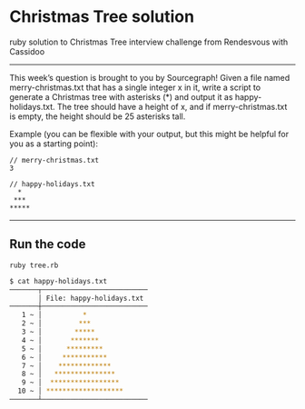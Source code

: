 # Christmas Tree solution
ruby solution to Christmas Tree interview challenge from Rendesvous with Cassidoo

____
This week’s question is brought to you by Sourcegraph!
Given a file named merry-christmas.txt that has a single integer x in it, write a script to generate a Christmas tree with asterisks (*) and output it as happy-holidays.txt. The tree should have a height of x, and if merry-christmas.txt is empty, the height should be 25 asterisks tall. 

Example (you can be flexible with your output, but this might be helpful for you as a starting point): 

```
// merry-christmas.txt
3

// happy-holidays.txt
  *
 ***
*****
```
____
## Run the code
`ruby tree.rb`

```bash
$ cat happy-holidays.txt
───────┬──────────────────────────
       │ File: happy-holidays.txt
───────┼──────────────────────────
   1 ~ │          *
   2 ~ │         ***
   3 ~ │        *****
   4 ~ │       *******
   5 ~ │      *********
   6 ~ │     ***********
   7 ~ │    *************
   8 ~ │   ***************
   9 ~ │  *****************
  10 ~ │ *******************
───────┴──────────────────────────
```
